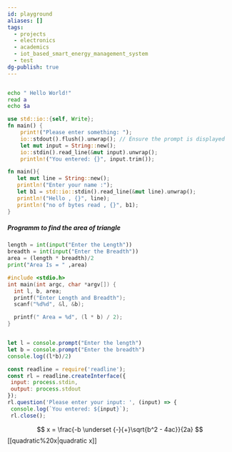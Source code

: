 ```yaml
---
id: playground
aliases: []
tags:
  - projects
  - electronics
  - academics
  - iot_based_smart_energy_management_system
  - test
dg-publish: true
---
```


```bash

echo " Hello World!"
read a
echo $a

```

```rust
use std::io::{self, Write};
fn main() {
    print!("Please enter something: ");
    io::stdout().flush().unwrap(); // Ensure the prompt is displayed
    let mut input = String::new();
    io::stdin().read_line(&mut input).unwrap();
    println!("You entered: {}", input.trim());

```

```rust
fn main(){
   let mut line = String::new();
   println!("Enter your name :");
   let b1 = std::io::stdin().read_line(&mut line).unwrap();
   println!("Hello , {}", line);
   println!("no of bytes read , {}", b1);
}

```

##### Programm to find the area of triangle

```python
length = int(input("Enter the Length"))
breadth = int(input("Enter the Breadth"))
area = (length * breadth)/2
print("Area Is = " ,area)

```

```c
#include <stdio.h>
int main(int argc, char *argv[]) {
  int l, b, area;
  printf("Enter Length and Breadth");
  scanf("%d%d", &l, &b);

  printf(" Area = %d", (l * b) / 2);
}

```

```

```

```javascript
let l = console.prompt("Enter the length") 
let b = console.prompt("Enter the breadth")
console.log((l*b)/2)

```

```javascript
const readline = require('readline');
const rl = readline.createInterface({
 input: process.stdin,
 output: process.stdout
});
rl.question('Please enter your input: ', (input) => {
 console.log(`You entered: ${input}`);
 rl.close();

```

$$
x = \frac{-b \underset {-}{+}\sqrt{b^2 - 4ac}}{2a}
$$[[quadratic%20x|quadratic x]]
